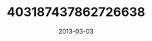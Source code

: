 ---
title: "403187437862726638"
image: "2013-03-03 15.08.29 403187437862726638_46248401"
date: "2013-03-03"
type: "photo"
---